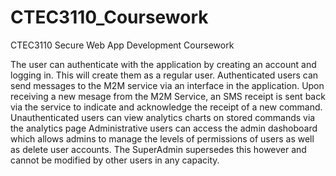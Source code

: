 # CTEC3110_Coursework
CTEC3110 Secure Web App Development Coursework

The user can authenticate with the application by creating an account and logging in. This will create them as a regular user.
Authenticated users can send messages to the M2M service via an interface in the application.
Upon receiving a new mesage from the M2M Service, an SMS receipt is sent back via the service to indicate and acknowledge the receipt of a new command.
Unauthenticated users can view analytics charts on stored commands via the analytics page 
Administrative users can access the admin dashoboard which allows admins to manage the levels of permissions of users as well as delete user accounts.
The SuperAdmin supersedes this however and cannot be modified by other users in any capacity.
